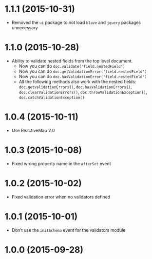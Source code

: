 # 1.1.1 (2015-10-31)

- Removed the `ui` package to not load `blaze` and `jquery` packages unnecessary

# 1.1.0 (2015-10-28)

- Ability to validate nested fields from the top level document.
  - Now you can do `doc.validate('field.nestedField')`
  - Now you can do `doc.getValidationError('field.nestedField')`
  - Now you can do `doc.hasValidationError('field.nestedField')`
  - All the following methods also work with the nested fields: `doc.getValidationErrors()`, `doc.hasValidationErrors()`, `doc.clearValidationErrors()`, `doc.throwValidationException()`, `doc.catchValidationException()`

# 1.0.4 (2015-10-11)

- Use ReactiveMap 2.0

# 1.0.3 (2015-10-08)

- Fixed wrong property name in the `afterSet` event

# 1.0.2 (2015-10-02)

- Fixed validation error when no validators defined

# 1.0.1 (2015-10-01)

- Don't use the `initSchema` event for the validators module

# 1.0.0 (2015-09-28)
